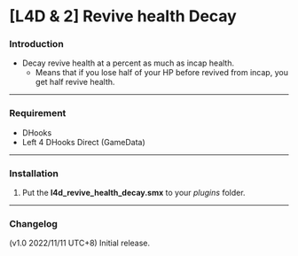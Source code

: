 # [L4D & 2] Revive health Decay

### Introduction
- Decay revive health at a percent as much as incap health.
	- Means that if you lose half of your HP before revived from incap, you get half revive health.

<hr>

### Requirement
- DHooks
- Left 4 DHooks Direct (GameData)

<hr>

### Installation
1. Put the **l4d_revive_health_decay.smx** to your _plugins_ folder.

<hr>

### Changelog
(v1.0 2022/11/11 UTC+8) Initial release.
